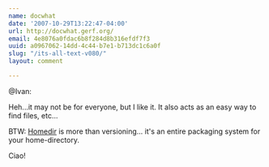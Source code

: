 ```yaml
---
name: docwhat
date: '2007-10-29T13:22:47-04:00'
url: http://docwhat.gerf.org/
email: 4e8076a0fdac6b8f284d8b316efdf7f3
uuid: a0967062-14dd-4c44-b7e1-b713dc1c6a0f
slug: "/its-all-text-v080/"
layout: comment

---
```


@Ivan:

Heh...it may not be for everyone, but I like it.  It also acts as an easy way to find files, etc...

BTW: <a href="http://trac.gerf.org/homedir/" rel="nofollow">Homedir</a> is more than versioning... it's an entire packaging system for your home-directory.

Ciao!
